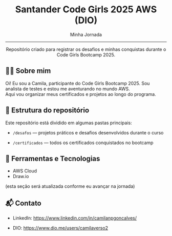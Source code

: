 <h1 align="center">Santander Code Girls 2025 AWS (DIO)</h1>
<p align="center">Minha Jornada</p>

---

<p align="center">Repositório criado para registrar os desafios e minhas conquistas durante o Code Girls Bootcamp 2025.</p>

## 👩‍💻 Sobre mim

Oi! Eu sou a Camila, participante do Code Girls Bootcamp 2025. Sou analista de testes e estou me aventurando no mundo AWS.<br>
Aqui vou organizar meus certificados e projetos ao longo do programa.

## 📂 Estrutura do repositório

Este repositório está dividido em algumas pastas principais:

- `/desafos` — projetos práticos e desafios desenvolvidos durante o curso

- `/certificados` — todos os certificados conquistados no bootcamp

## 🔧 Ferramentas e Tecnologias

- AWS Cloud
- Draw.io

(esta seção será atualizada conforme eu avançar na jornada)

## 📬 Contato

- LinkedIn: https://www.linkedin.com/in/camilanpgoncalves/

- DIO: https://www.dio.me/users/camilaverso2
